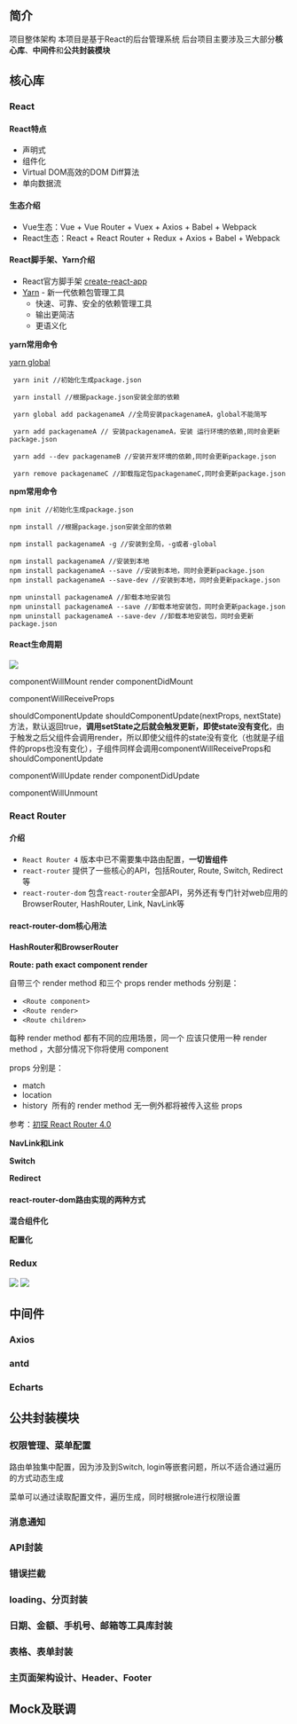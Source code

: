## 简介
项目整体架构
本项目是基于React的后台管理系统
后台项目主要涉及三大部分**核心库**、**中间件**和**公共封装模块**

## 核心库

### React

#### React特点

* 声明式
* 组件化
* Virtual DOM高效的DOM Diff算法
* 单向数据流

#### 生态介绍

* Vue生态：Vue + Vue Router + Vuex + Axios + Babel + Webpack
* React生态：React + React Router + Redux + Axios + Babel + Webpack

#### React脚手架、Yarn介绍

* React官方脚手架 [create-react-app](https://github.com/facebook/create-react-app)
* [Yarn](https://yarnpkg.com) - 新一代依赖包管理工具
  - 快速、可靠、安全的依赖管理工具
  - 输出更简洁
  - 更语义化

**yarn常用命令**

[yarn global](https://yarnpkg.com/en/docs/cli/global)

```
 yarn init //初始化生成package.json
 
 yarn install //根据package.json安装全部的依赖
 
 yarn global add packagenameA //全局安装packagenameA，global不能简写

 yarn add packagenameA // 安装packagenameA，安装 运行环境的依赖,同时会更新package.json

 yarn add --dev packagenameB //安装开发环境的依赖,同时会更新package.json

 yarn remove packagenameC //卸载指定包packagenameC,同时会更新package.json
```

**npm常用命令**

```
npm init //初始化生成package.json

npm install //根据package.json安装全部的依赖

npm install packagenameA -g //安装到全局，-g或者-global

npm install packagenameA //安装到本地
npm install packagenameA --save //安装到本地，同时会更新package.json
npm install packagenameA --save-dev //安装到本地，同时会更新package.json

npm uninstall packagenameA //卸载本地安装包
npm uninstall packagenameA --save //卸载本地安装包，同时会更新package.json
npm uninstall packagenameA --save-dev //卸载本地安装包，同时会更新package.json
```

#### React生命周期

![](media/15345657799528.jpg)


componentWillMount
render
componentDidMount

componentWillReceiveProps

shouldComponentUpdate
shouldComponentUpdate(nextProps, nextState)方法，默认返回true，**调用setState之后就会触发更新，即使state没有变化**，由于触发之后父组件会调用render，所以即使父组件的state没有变化（也就是子组件的props也没有变化），子组件同样会调用componentWillReceiveProps和shouldComponentUpdate



componentWillUpdate
render
componentDidUpdate

componentWillUnmount

### React Router

#### 介绍

* `React Router 4` 版本中已不需要集中路由配置，**一切皆组件**
* `react-router` 提供了一些核心的API，包括Router, Route, Switch, Redirect等
* `react-router-dom` 包含`react-router`全部API，另外还有专门针对web应用的BrowserRouter, HashRouter, Link, NavLink等

#### react-router-dom核心用法

**HashRouter和BrowserRouter**

**Route: path exact component render**

<Route> 自带三个 render method 和三个 props
render methods 分别是：

* `<Route component>`
* `<Route render>`
* `<Route children>`

每种 render method 都有不同的应用场景，同一个<Route> 应该只使用一种 render method ，大部分情况下你将使用 component 

props 分别是：
 
* match
* location
* history
 所有的 render method 无一例外都将被传入这些 props



参考：[初探 React Router 4.0](https://blog.csdn.net/sinat_17775997/article/details/69218382)

**NavLink和Link**

**Switch**

**Redirect**


#### react-router-dom路由实现的两种方式

**混合组件化**

**配置化**

### Redux

![](media/15350839226225.jpg)
![](media/15350840330762.jpg)


## 中间件

### Axios
### antd
### Echarts

## 公共封装模块

### 权限管理、菜单配置

路由单独集中配置，因为涉及到Switch, login等嵌套问题，所以不适合通过遍历的方式动态生成

菜单可以通过读取配置文件，遍历生成，同时根据role进行权限设置

### 消息通知
### API封装
### 错误拦截
### loading、分页封装
### 日期、金额、手机号、邮箱等工具库封装
### 表格、表单封装
### 主页面架构设计、Header、Footer

## Mock及联调







